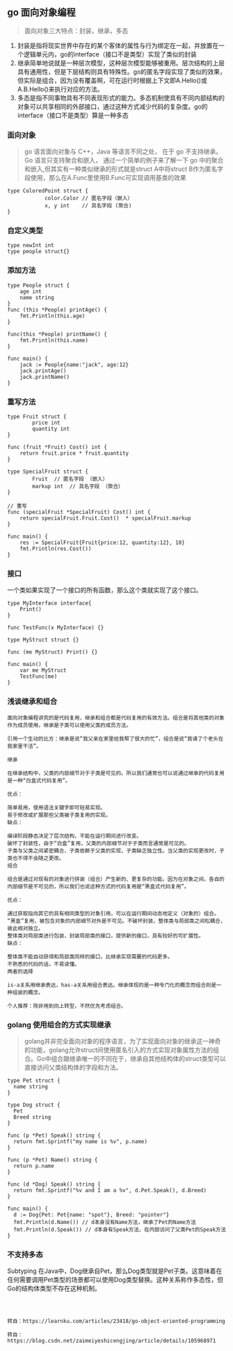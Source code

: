 ## go 面向对象编程
> 面向对象三大特点：封装，继承，多态
1. 封装是指将现实世界中存在的某个客体的属性与行为绑定在一起，并放置在一个逻辑单元内，go的interface（接口不是类型）实现了类似的封装
2. 继承简单地说就是一种层次模型，这种层次模型能够被重用。层次结构的上层具有通用性，但是下层结构则具有特殊性。go的匿名字段实现了类似的效果，但实际是组合，因为没有覆盖啊，可在运行时根据上下文即A.Hello()或A.B.Hello()来执行对应的方法。
3. 多态是指不同事物具有不同表现形式的能力。多态机制使具有不同内部结构的对象可以共享相同的外部接口，通过这种方式减少代码的复杂度。go的interface（接口不是类型）算是一种多态
### 面向对象
> go 语言面向对象与 C++，Java 等语言不同之处， 在于 go 不支持继承。Go 语言只支持聚合和嵌入， 通过一个简单的例子来了解一下 go 中的聚合和嵌入,但其实有一种类似继承的形式就是struct A中将struct B作为匿名字段使用，那么在A.Func里使用B.Func可实现调用基类的效果

```
type ColoredPoint struct {
            color.Color // 匿名字段（嵌入）
            x, y int    // 具名字段 (聚合)
} 
```
### 自定义类型
```
type newInt int
type people struct{}
```

### 添加方法
```
type People struct {
    age int
    name string
}
func (this *People) printAge() {
    fmt.Println(this.age)
}

func(this *People) printName() {
    fmt.Println(this.name)
}

func main() {
    jack := People{name:"jack", age:12}
    jack.printAge()
    jack.printName()
}
```

### 重写方法
```
type Fruit struct {
        price int
        quantity int
}

func (fruit *Fruit) Cost() int {
    return fruit.price * fruit.quantity
}

type SpecialFruit struct {
        Fruit  // 匿名字段 （嵌入）
        markup int  // 具名字段 （聚合）
}

// 重写
func (specialFruit *SpecialFruit) Cost() int {
    return specialFruit.Fruit.Cost()  * specialFruit.markup
}

func main() {
    res := SpecialFruit{Fruit{price:12, quantity:12}, 10}
    fmt.Println(res.Cost())
}
```

### 接口
一个类如果实现了一个接口的所有函数，那么这个类就实现了这个接口。
```
type MyInterface interface{
	Print()
}

func TestFunc(x MyInterface) {}

type MyStruct struct {}

func (me MyStruct) Print() {}

func main() {
	var me MyStruct
	TestFunc(me)
}
```

### 浅谈继承和组合
>
	面向对象编程讲究的是代码复用，继承和组合都是代码复用的有效方法。组合是将其他类的对象作为成员使用，继承是子类可以使用父类的成员方法。

	引用一个生动的比方：继承是说“我父亲在家里给我帮了很大的忙”，组合是说“我请了个老头在我家里干活”。

	继承

	在继承结构中，父类的内部细节对于子类是可见的。所以我们通常也可以说通过继承的代码复用是一种“白盒式代码复用”。

	优点：

	简单易用，使用语法关键字即可轻易实现。
	易于修改或扩展那些父类被子类复用的实现。
	缺点：

	编译阶段静态决定了层次结构，不能在运行期间进行改变。
	破坏了封装性，由于“白盒”复用，父类的内部细节对于子类而言通常是可见的。
	子类与父类之间紧密耦合，子类依赖于父类的实现，子类缺乏独立性。当父类的实现更改时，子类也不得不会随之更改。
	组合

	组合是通过对现有的对象进行拼装（组合）产生新的、更复杂的功能。因为在对象之间，各自的内部细节是不可见的，所以我们也说这种方式的代码复用是“黑盒式代码复用”。

	优点：

	通过获取指向其它的具有相同类型的对象引用，可以在运行期间动态地定义（对象的）组合。
	“黑盒”复用，被包含对象的内部细节对外是不可见。不破坏封装，整体类与局部类之间松耦合，彼此相对独立。
	整体类对局部类进行包装，封装局部类的接口，提供新的接口，具有较好的可扩展性。
	缺点：

	整体类不能自动获得和局部类同样的接口，比继承实现需要的代码更多。
	不熟悉的代码的话，不易读懂。
	两者的选择

	is-a关系用继承表达，has-a关系用组合表达。继承体现的是一种专门化的概念而组合则是一种组装的概念。

	个人推荐：除非用到向上转型，不然优先考虑组合。


### golang 使用组合的方式实现继承
> golang并非完全面向对象的程序语言，为了实现面向对象的继承这一神奇的功能，golang允许struct间使用匿名引入的方式实现对象属性方法的组合。Go中组合跟继承唯一的不同在于，继承自其他结构体的struct类型可以直接访问父类结构体的字段和方法。
```
type Pet struct {
  name string
}

type Dog struct {
  Pet
  Breed string
}

func (p *Pet) Speak() string {
  return fmt.Sprintf("my name is %v", p.name)
}

func (p *Pet) Name() string {
  return p.name
}

func (d *Dog) Speak() string {
  return fmt.Sprintf("%v and I am a %v", d.Pet.Speak(), d.Breed)
}

func main() {
  d := Dog{Pet: Pet{name: "spot"}, Breed: "pointer"}
  fmt.Println(d.Name()) // d本身没有Name方法，继承了Pet的Name方法
  fmt.Println(d.Speak()) // d本身有Speak方法，在内部访问了父类Pet的Speak方法
}
```
### 不支持多态
Subtyping 在Java中，Dog继承自Pet，那么Dog类型就是Pet子类。这意味着在任何需要调用Pet类型的场景都可以使用Dog类型替换。这种关系称作多态性，但Go的结构体类型不存在这种机制。
```



转自：https://learnku.com/articles/23418/go-object-oriented-programming

转自：https://blog.csdn.net/zaimeiyeshicengjing/article/details/105968971